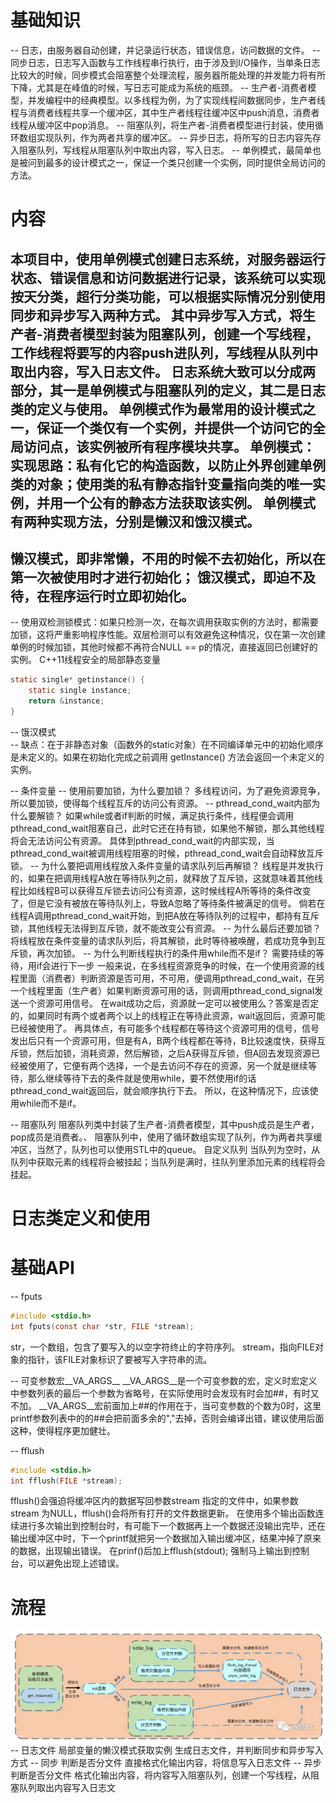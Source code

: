 # 基础知识
-- 日志，由服务器自动创建，并记录运行状态，错误信息，访问数据的文件。
-- 同步日志，日志写入函数与工作线程串行执行，由于涉及到I/O操作，当单条日志比较大的时候，同步模式会阻塞整个处理流程，服务器所能处理的并发能力将有所下降，尤其是在峰值的时候，写日志可能成为系统的瓶颈。
-- 生产者-消费者模型，并发编程中的经典模型。以多线程为例，为了实现线程间数据同步，生产者线程与消费者线程共享一个缓冲区，其中生产者线程往缓冲区中push消息，消费者线程从缓冲区中pop消息。
-- 阻塞队列，将生产者-消费者模型进行封装，使用循环数组实现队列，作为两者共享的缓冲区。
-- 异步日志，将所写的日志内容先存入阻塞队列，写线程从阻塞队列中取出内容，写入日志。
-- 单例模式，最简单也是被问到最多的设计模式之一，保证一个类只创建一个实例，同时提供全局访问的方法。
# 内容
本项目中，使用单例模式创建日志系统，对服务器运行状态、错误信息和访问数据进行记录，该系统可以实现按天分类，超行分类功能，可以根据实际情况分别使用同步和异步写入两种方式。
其中异步写入方式，将生产者-消费者模型封装为阻塞队列，创建一个写线程，工作线程将要写的内容push进队列，写线程从队列中取出内容，写入日志文件。
日志系统大致可以分成两部分，其一是单例模式与阻塞队列的定义，其二是日志类的定义与使用。
单例模式作为最常用的设计模式之一，保证一个类仅有一个实例，并提供一个访问它的全局访问点，该实例被所有程序模块共享。
单例模式：
实现思路：私有化它的构造函数，以防止外界创建单例类的对象；使用类的私有静态指针变量指向类的唯一实例，并用一个公有的静态方法获取该实例。
单例模式有两种实现方法，分别是懒汉和饿汉模式。
------------
懒汉模式，即非常懒，不用的时候不去初始化，所以在第一次被使用时才进行初始化；
饿汉模式，即迫不及待，在程序运行时立即初始化。
------------
-- 使用双检测锁模式：如果只检测一次，在每次调用获取实例的方法时，都需要加锁，这将严重影响程序性能。双层检测可以有效避免这种情况，仅在第一次创建单例的时候加锁，其他时候都不再符合NULL == p的情况，直接返回已创建好的实例。
C++11线程安全的局部静态变量
```c
static single* getinstance() {
    static single instance;
    return &instance;
}
```
-- 饿汉模式    
-- 缺点：在于非静态对象（函数外的static对象）在不同编译单元中的初始化顺序是未定义的。如果在初始化完成之前调用 getInstance() 方法会返回一个未定义的实例。

-- 条件变量
-- 使用前要加锁，为什么要加锁？
多线程访问，为了避免资源竞争，所以要加锁，使得每个线程互斥的访问公有资源。
-- pthread_cond_wait内部为什么要解锁？
如果while或者if判断的时候，满足执行条件，线程便会调用pthread_cond_wait阻塞自己，此时它还在持有锁，如果他不解锁，那么其他线程将会无法访问公有资源。
具体到pthread_cond_wait的内部实现，当pthread_cond_wait被调用线程阻塞的时候，pthread_cond_wait会自动释放互斥锁。
-- 为什么要把调用线程放入条件变量的请求队列后再解锁？
线程是并发执行的，如果在把调用线程A放在等待队列之前，就释放了互斥锁，这就意味着其他线程比如线程B可以获得互斥锁去访问公有资源，这时候线程A所等待的条件改变了，但是它没有被放在等待队列上，导致A忽略了等待条件被满足的信号。
倘若在线程A调用pthread_cond_wait开始，到把A放在等待队列的过程中，都持有互斥锁，其他线程无法得到互斥锁，就不能改变公有资源。
-- 为什么最后还要加锁？
将线程放在条件变量的请求队列后，将其解锁，此时等待被唤醒，若成功竞争到互斥锁，再次加锁。
-- 为什么判断线程执行的条件用while而不是if？
需要持续的等待，用if会进行下一步
一般来说，在多线程资源竞争的时候，在一个使用资源的线程里面（消费者）判断资源是否可用，不可用，便调用pthread_cond_wait，在另一个线程里面（生产者）如果判断资源可用的话，则调用pthread_cond_signal发送一个资源可用信号。
在wait成功之后，资源就一定可以被使用么？答案是否定的，如果同时有两个或者两个以上的线程正在等待此资源，wait返回后，资源可能已经被使用了。
再具体点，有可能多个线程都在等待这个资源可用的信号，信号发出后只有一个资源可用，但是有A，B两个线程都在等待，B比较速度快，获得互斥锁，然后加锁，消耗资源，然后解锁，之后A获得互斥锁，但A回去发现资源已经被使用了，它便有两个选择，一个是去访问不存在的资源，另一个就是继续等待，那么继续等待下去的条件就是使用while，要不然使用if的话pthread_cond_wait返回后，就会顺序执行下去。
所以，在这种情况下，应该使用while而不是if。

-- 阻塞队列
阻塞队列类中封装了生产者-消费者模型，其中push成员是生产者，pop成员是消费者。、
阻塞队列中，使用了循环数组实现了队列，作为两者共享缓冲区，当然了，队列也可以使用STL中的queue。
自定义队列
当队列为空时，从队列中获取元素的线程将会被挂起；当队列是满时，往队列里添加元素的线程将会挂起。
# 日志类定义和使用
# 基础API
-- fputs
```c
#include <stdio.h>
int fputs(const char *str, FILE *stream);
```
str，一个数组，包含了要写入的以空字符终止的字符序列。
stream，指向FILE对象的指针，该FILE对象标识了要被写入字符串的流。

-- 可变参数宏__VA_ARGS__
__VA_ARGS__是一个可变参数的宏，定义时宏定义中参数列表的最后一个参数为省略号，在实际使用时会发现有时会加##，有时又不加。
__VA_ARGS__宏前面加上##的作用在于，当可变参数的个数为0时，这里printf参数列表中的的##会把前面多余的","去掉，否则会编译出错，建议使用后面这种，使得程序更加健壮。

-- fflush
```c
#include <stdio.h>
int fflush(FILE *stream);
```
fflush()会强迫将缓冲区内的数据写回参数stream 指定的文件中，如果参数stream 为NULL，fflush()会将所有打开的文件数据更新。
在使用多个输出函数连续进行多次输出到控制台时，有可能下一个数据再上一个数据还没输出完毕，还在输出缓冲区中时，下一个printf就把另一个数据加入输出缓冲区，结果冲掉了原来的数据，出现输出错误。
在prinf()后加上fflush(stdout); 强制马上输出到控制台，可以避免出现上述错误。
# 流程
![alt text](4ccddc53-7f69-4096-acfb-5901a0cd6bb0.png)
-- 日志文件
局部变量的懒汉模式获取实例
生成日志文件，并判断同步和异步写入方式
-- 同步
判断是否分文件
直接格式化输出内容，将信息写入日志文件
-- 异步
判断是否分文件
格式化输出内容，将内容写入阻塞队列，创建一个写线程，从阻塞队列取出内容写入日志文